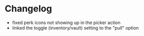 
# Changelog

- fixed perk icons not showing up in the picker action
- linked the toggle (inventory/vault) setting to the "pull" option

